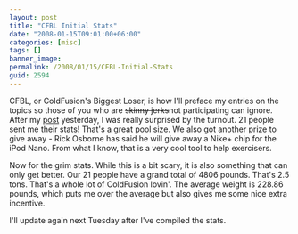 ```yaml
---
layout: post
title: "CFBL Initial Stats"
date: "2008-01-15T09:01:00+06:00"
categories: [misc]
tags: []
banner_image: 
permalink: /2008/01/15/CFBL-Initial-Stats
guid: 2594
---
```


CFBL, or ColdFusion's Biggest Loser, is how I'll preface my entries on the topics so those of you who are <strike>skinny jerks</strike>not participating can ignore. After my <a href="http://www.raymondcamden.com/index.cfm/2008/1/14/Wildly-off-topic--Hey-you-fatso">post</a> yesterday, I was really surprised by the turnout. 21 people sent me their stats! That's a great pool size. We also got another prize to give away - Rick Osborne has said he will give away a Nike+ chip for the iPod Nano. From what I know, that is a very cool tool to help exercisers.

Now for the grim stats. While this is a bit scary, it is also something that can only get better. Our 21 people have a grand total of 4806 pounds. That's 2.5 tons. That's a whole lot of ColdFusion lovin'. The average weight is 228.86 pounds, which puts me over the average but also gives me some nice extra incentive. 

I'll update again next Tuesday after I've compiled the stats.